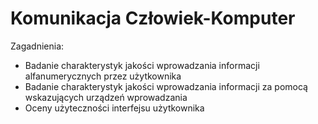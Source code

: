 # Komunikacja Człowiek-Komputer

Zagadnienia:
* Badanie charakterystyk jakości wprowadzania informacji alfanumerycznych przez użytkownika
* Badanie charakterystyk jakości wprowadzania informacji za pomocą wskazujących urządzeń wprowadzania
* Oceny użyteczności interfejsu użytkownika
